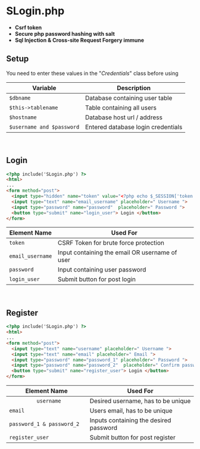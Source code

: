 # SLogin.php
- **Csrf token** 
- **Secure php password hashing with salt** 
- **Sql Injection & Cross-site Request Forgery immune**

## Setup
You need to enter these values in the "*Credentials*" class before using

| Variable | Description |
| --- | --- |
| `$dbname` | Database containing user table |
| `$this->tablename` | Table containing all users |
| `$hostname` | Database host url / address |
| `$username and $password` | Entered database login credentials |

<br>

## Login
```html
<?php include('SLogin.php') ?>
<html>
...
<form method="post">
  <input type="hidden" name="token" value="<?php echo $_SESSION['token'] ?>">
  <input type="text" name="email_username" placeholder=" Username ">
  <input type="password" name="password"  placeholder=" Password ">
  <button type="submit" name="login_user"> Login </button>
</form>
```

| Element Name | Used For |
| --- | --- |
| `token` | CSRF Token for brute force protection |
| `email_username` | Input containing the email OR username of user |
| `password` | Input containing user password |
| `login_user` | Submit button for post login |

<br>

## Register
```html
<?php include('SLogin.php') ?>
<html>
...
<form method="post">
  <input type="text" name="username" placeholder=" Username ">
  <input type="text" name="email" placeholder=" Email ">
  <input type="password" name="password_1" placeholder=" Password ">
  <input type="password" name="password_2"  placeholder=" Confirm password ">
  <button type="submit" name="register_user"> Login </button>
</form>
```

| Element Name | Used For |
| --- | --- |
| `          username          ` | Desired username, has to be unique |
| `email` | Users email, has to be unique |
| `password_1 & password_2` | Inputs containing the desired password |
| `register_user` | Submit button for post register |
